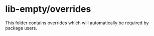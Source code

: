 # lib-empty/overrides

This folder contains overrides which will automatically be required by package users.
